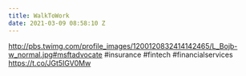 ```yaml
---
title: WalkToWork
date: 2021-03-09 08:58:10 Z
---
```


 http://pbs.twimg.com/profile_images/1200120832414142465/L_Bojb-w_normal.jpg#msftadvocate #insurance #fintech #financialservices https://t.co/JGt5IGV0Mw
